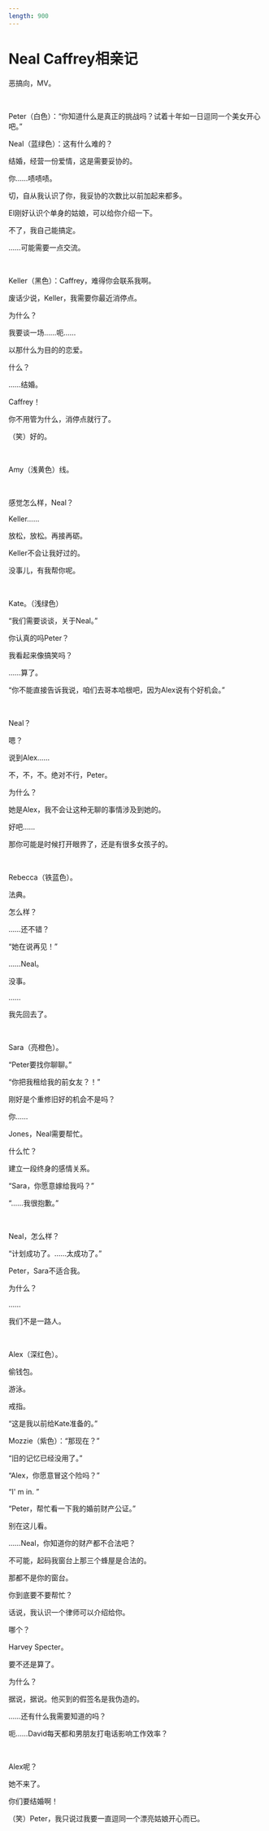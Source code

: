 ```yaml
---
length: 900
---
```


# Neal Caffrey相亲记

恶搞向，MV。

<br>

Peter（白色）：“你知道什么是真正的挑战吗？试着十年如一日逗同一个美女开心吧。”

Neal（蓝绿色）：这有什么难的？

结婚，经营一份爱情，这是需要妥协的。

你……啧啧啧。

切，自从我认识了你，我妥协的次数比以前加起来都多。

El刚好认识个单身的姑娘，可以给你介绍一下。

不了，我自己能搞定。

……可能需要一点交流。

<br>

Keller（黑色）：Caffrey，难得你会联系我啊。

废话少说，Keller，我需要你最近消停点。

为什么？

我要谈一场……呃……

以那什么为目的的恋爱。

什么？

……结婚。

Caffrey！

你不用管为什么，消停点就行了。

（笑）好的。

<br>

Amy（浅黄色）线。

<br>

感觉怎么样，Neal？

Keller……

放松，放松。再接再砺。

Keller不会让我好过的。

没事儿，有我帮你呢。

<br>

Kate。（浅绿色）

“我们需要谈谈，关于Neal。”

你认真的吗Peter？

我看起来像搞笑吗？

……算了。

“你不能直接告诉我说，咱们去哥本哈根吧，因为Alex说有个好机会。”

<br>

Neal？

嗯？

说到Alex……

不，不，不。绝对不行，Peter。

为什么？

她是Alex，我不会让这种无聊的事情涉及到她的。

好吧……

那你可能是时候打开眼界了，还是有很多女孩子的。

<br>

Rebecca（铁蓝色）。

法典。

怎么样？

……还不错？

“她在说再见！”

……Neal。

没事。

……

我先回去了。

<br>

Sara（亮橙色）。

“Peter要找你聊聊。”

“你把我租给我的前女友？！”

刚好是个重修旧好的机会不是吗？

你……

Jones，Neal需要帮忙。

什么忙？

建立一段终身的感情关系。

“Sara，你愿意嫁给我吗？”

“……我很抱歉。”

<br>

Neal，怎么样？

“计划成功了。……太成功了。”

Peter，Sara不适合我。

为什么？

……

我们不是一路人。

<br>

Alex（深红色）。

偷钱包。

游泳。

戒指。

“这是我以前给Kate准备的。”

Mozzie（紫色）：“那现在？”

“旧的记忆已经没用了。”

“Alex，你愿意冒这个险吗？”

“I' m in. ”

“Peter，帮忙看一下我的婚前财产公证。”

别在这儿看。

……Neal，你知道你的财产都不合法吧？

不可能，起码我窗台上那三个蜂屋是合法的。

那都不是你的窗台。

你到底要不要帮忙？

话说，我认识一个律师可以介绍给你。

哪个？

Harvey Specter。

要不还是算了。

为什么？

据说，据说。他买到的假签名是我伪造的。

……还有什么我需要知道的吗？

呃……David每天都和男朋友打电话影响工作效率？

<br>

Alex呢？

她不来了。

你们要结婚啊！

（笑）Peter，我只说过我要一直逗同一个漂亮姑娘开心而已。

